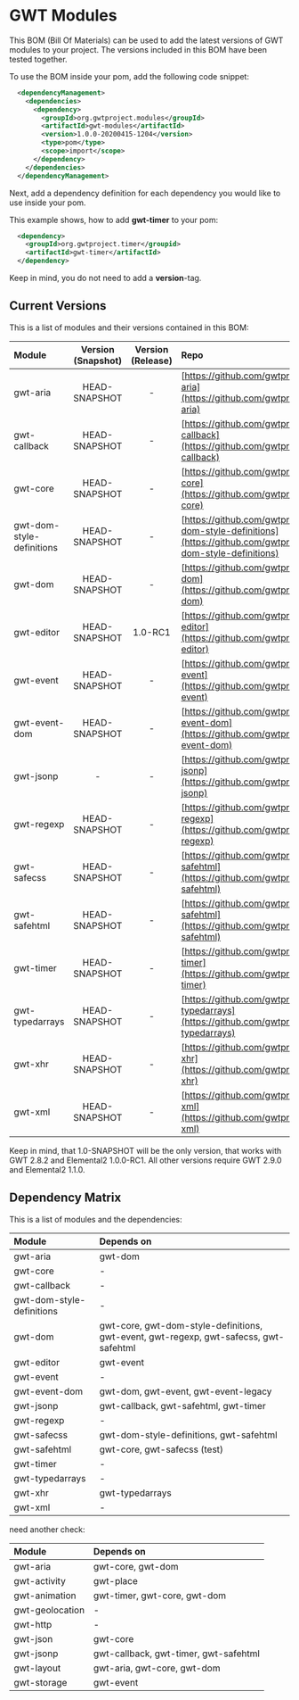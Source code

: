 # GWT Modules
This BOM (Bill Of Materials) can be used to add the latest versions of GWT modules to your project. The versions included in this BOM have been tested together.

To use the BOM inside your pom, add the following code snippet:
```xml
  <dependencyManagement>
    <dependencies>
      <dependency>
        <groupId>org.gwtproject.modules</groupId>
        <artifactId>gwt-modules</artifactId>
        <version>1.0.0-20200415-1204</version>
        <type>pom</type>
        <scope>import</scope>
      </dependency>
    </dependencies>
  </dependencyManagement>
```
Next, add a dependency definition for each dependency you would like to use inside your pom.

This example shows, how to add **gwt-timer** to your pom:
```xml
  <dependency>
    <groupId>org.gwtproject.timer</groupid>
    <artifactId>gwt-timer</artifactId>
  </dependency>
```
Keep in mind, you do not need to add a **version**-tag.

## Current Versions

This is a list of modules and their versions contained in this BOM:

| Module                    | Version (Snapshot) | Version (Release) | Repo                                                                                                               |
|:--------------------------|:------------------:|:-----------------:|:-------------------------------------------------------------------------------------------------------------------|
| gwt-aria                  |   HEAD-SNAPSHOT    |         -         | [https://github.com/gwtproject/gwt-aria](https://github.com/gwtproject/gwt-aria)                                   |
| gwt-callback              |   HEAD-SNAPSHOT    |         -         | [https://github.com/gwtproject/gwt-callback](https://github.com/gwtproject/gwt-callback)                           |
| gwt-core                  |   HEAD-SNAPSHOT    |         -         | [https://github.com/gwtproject/gwt-core](https://github.com/gwtproject/gwt-core)                                   |
| gwt-dom-style-definitions |   HEAD-SNAPSHOT    |         -         | [https://github.com/gwtproject/gwt-dom-style-definitions](https://github.com/gwtproject/gwt-dom-style-definitions) |
| gwt-dom                   |   HEAD-SNAPSHOT    |         -         | [https://github.com/gwtproject/gwt-dom](https://github.com/gwtproject/gwt-dom)                                     |
| gwt-editor                |   HEAD-SNAPSHOT    |      1.0-RC1      | [https://github.com/gwtproject/gwt-editor](https://github.com/gwtproject/gwt-editor)                               |
| gwt-event                 |   HEAD-SNAPSHOT    |         -         | [https://github.com/gwtproject/gwt-event](https://github.com/gwtproject/gwt-event)                                 |
| gwt-event-dom             |   HEAD-SNAPSHOT    |         -         | [https://github.com/gwtproject/gwt-event-dom](https://github.com/gwtproject/gwt-event-dom)                         |
| gwt-jsonp                 |         -          |         -         | [https://github.com/gwtproject/gwt-jsonp](https://github.com/gwtproject/gwt-jsonp)                                 |
| gwt-regexp                |   HEAD-SNAPSHOT    |         -         | [https://github.com/gwtproject/gwt-regexp](https://github.com/gwtproject/gwt-regexp)                               |
| gwt-safecss               |   HEAD-SNAPSHOT    |         -         | [https://github.com/gwtproject/gwt-safehtml](https://github.com/gwtproject/gwt-safehtml)                           |
| gwt-safehtml              |   HEAD-SNAPSHOT    |         -         | [https://github.com/gwtproject/gwt-safehtml](https://github.com/gwtproject/gwt-safehtml)                           |
| gwt-timer                 |   HEAD-SNAPSHOT    |         -         | [https://github.com/gwtproject/gwt-timer](https://github.com/gwtproject/gwt-timer)                                 |
| gwt-typedarrays           |   HEAD-SNAPSHOT    |         -         | [https://github.com/gwtproject/gwt-typedarrays](https://github.com/gwtproject/gwt-typedarrays)                     |
| gwt-xhr                   |   HEAD-SNAPSHOT    |         -         | [https://github.com/gwtproject/gwt-xhr](https://github.com/gwtproject/gwt-xhr)                                     |
| gwt-xml                   |   HEAD-SNAPSHOT    |         -         | [https://github.com/gwtproject/gwt-xml](https://github.com/gwtproject/gwt-xml)                                     |

Keep in mind, that 1.0-SNAPSHOT will be the only version, that works with GWT 2.8.2 and Elemental2 1.0.0-RC1. All other versions require GWT 2.9.0 and Elemental2 1.1.0.

## Dependency Matrix

This is a list of modules and the dependencies:

| Module                    | Depends on                                                                             |
|:--------------------------|:---------------------------------------------------------------------------------------|
| gwt-aria                  | gwt-dom                                                                                |
| gwt-core                  | -                                                                                      |
| gwt-callback              | -                                                                                      |
| gwt-dom-style-definitions | -                                                                                      |
| gwt-dom                   | gwt-core, gwt-dom-style-definitions, gwt-event, gwt-regexp, gwt-safecss, gwt-safehtml  |
| gwt-editor                | gwt-event                                                                              |
| gwt-event                 | -                                                                                      |
| gwt-event-dom             | gwt-dom, gwt-event, gwt-event-legacy                                                   |
| gwt-jsonp                 | gwt-callback, gwt-safehtml, gwt-timer                                                  |
| gwt-regexp                | -                                                                                      |
| gwt-safecss               | gwt-dom-style-definitions, gwt-safehtml                                                |
| gwt-safehtml              | gwt-core, gwt-safecss (test)                                                           |
| gwt-timer                 | -                                                                                      |
| gwt-typedarrays           | -                                                                                      |
| gwt-xhr                   | gwt-typedarrays                                                                        |
| gwt-xml                   | -                                                                                      |

need another check:


| Module          | Depends on                              |
|:----------------|:----------------------------------------|
| gwt-aria        | gwt-core, gwt-dom                       |
| gwt-activity    | gwt-place                               |
| gwt-animation   | gwt-timer, gwt-core, gwt-dom            |
| gwt-geolocation | -                                       |
| gwt-http        | -                                       |
| gwt-json        | gwt-core                                |
| gwt-jsonp       | gwt-callback, gwt-timer, gwt-safehtml   |
| gwt-layout      | gwt-aria, gwt-core, gwt-dom             |
| gwt-storage     | gwt-event                               |
